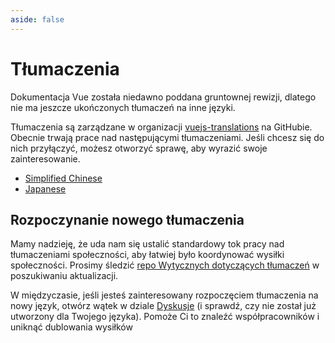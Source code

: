 ```yaml
---
aside: false
---
```


# Tłumaczenia <sup class="vt-badge wip" />

Dokumentacja Vue została niedawno poddana gruntownej rewizji, dlatego nie ma jeszcze ukończonych tłumaczeń na inne języki.

Tłumaczenia są zarządzane w organizacji [vuejs-translations](https://github.com/vuejs-translations/) na GitHubie. Obecnie trwają prace nad następującymi tłumaczeniami. Jeśli chcesz się do nich przyłączyć, możesz otworzyć sprawę, aby wyrazić swoje zainteresowanie.

- [Simplified Chinese](https://github.com/vuejs-translations/docs-zh-cn)
- [Japanese](https://github.com/vuejs-translations/docs-ja)

## Rozpoczynanie nowego tłumaczenia

Mamy nadzieję, że uda nam się ustalić standardowy tok pracy nad tłumaczeniami społeczności, aby łatwiej było koordynować wysiłki społeczności. Prosimy śledzić [repo Wytycznych dotyczących tłumaczeń](https://github.com/vuejs-translations/guidelines/blob/main/README.md) w poszukiwaniu aktualizacji.

W międzyczasie, jeśli jesteś zainteresowany rozpoczęciem tłumaczenia na nowy język, otwórz wątek w dziale [Dyskusje](https://github.com/vuejs-translations/guidelines/discussions) (i sprawdź, czy nie został już utworzony dla Twojego języka). Pomoże Ci to znaleźć współpracowników i uniknąć dublowania wysiłków
